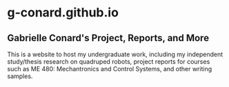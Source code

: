 # g-conard.github.io
Gabrielle Conard's Project, Reports, and More
--------
This is a website to host my undergraduate work, including my independent study/thesis research on quadruped robots, project reports for courses such as ME 480: Mechantronics and Control Systems, and other writing samples.
